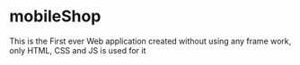 # mobileShop
This is the First ever Web application created without using any frame work, only HTML, CSS and JS is used for it
